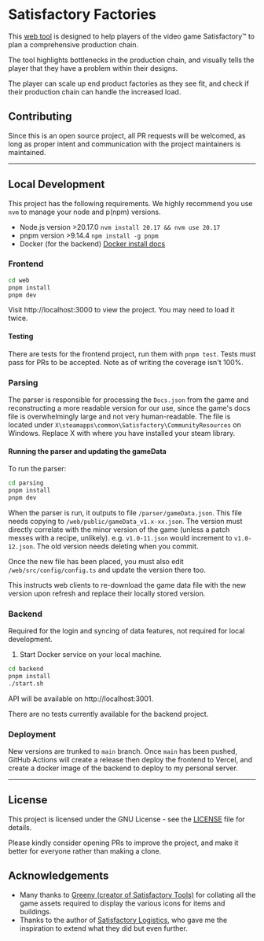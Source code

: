 # Satisfactory Factories
This [web tool](https://satisfactory-factories.app/) is designed to help players of the video game Satisfactory&trade; to plan a comprehensive production chain.

The tool highlights bottlenecks in the production chain, and visually tells the player that they have a problem within their designs.

The player can scale up end product factories as they see fit, and check if their production chain can handle the increased load.

## Contributing
Since this is an open source project, all PR requests will be welcomed, as long as proper intent and communication with the project maintainers is maintained.

___
## Local Development
This project has the following requirements. We highly recommend you use `nvm` to manage your node and p(npm) versions.
- Node.js version >20.17.0 `nvm install 20.17 && nvm use 20.17`
- pnpm version >9.14.4 `npm install -g pnpm`
- Docker (for the backend) [Docker install docs](https://docs.docker.com/engine/install/)

### Frontend
```sh
cd web
pnpm install
pnpm dev
```

Visit http://localhost:3000 to view the project. You may need to load it twice.

#### Testing
There are tests for the frontend project, run them with `pnpm test`. Tests must pass for PRs to be accepted. Note as of writing the coverage isn't 100%.

### Parsing
The parser is responsible for processing the `Docs.json` from the game and reconstructing a more readable version for our use, since the game's docs file is overwhelmingly large and not very human-readable. The file is located under `X\steamapps\common\Satisfactory\CommunityResources` on Windows. Replace X with where you have installed your steam library.

#### Running the parser and updating the gameData
To run the parser:

```sh
cd parsing
pnpm install
pnpm dev
```

When the parser is run, it outputs to file `/parser/gameData.json`. This file needs copying to `/web/public/gameData_v1.x-xx.json`. The version must directly correlate with the minor version of the game (unless a patch messes with a recipe, unlikely). e.g. `v1.0-11.json` would increment to `v1.0-12.json`. The old version needs deleting when you commit.

Once the new file has been placed, you must also edit `/web/src/config/config.ts` and update the version there too.

This instructs web clients to re-download the game data file with the new version upon refresh and replace their locally stored version.

### Backend
Required for the login and syncing of data features, not required for local development.
1. Start Docker service on your local machine.
```sh
cd backend
pnpm install
./start.sh
```

API will be available on http://localhost:3001.

There are no tests currently available for the backend project.

### Deployment
New versions are trunked to `main` branch. Once `main` has been pushed, GitHub Actions will create a release then deploy the frontend to Vercel, and create a docker image of the backend to deploy to my personal server.
___

## License
This project is licensed under the GNU License - see the [LICENSE](LICENSE) file for details.

Please kindly consider opening PRs to improve the project, and make it better for everyone rather than making a clone.

## Acknowledgements
- Many thanks to [Greeny (creator of Satisfactory Tools)](https://github.com/greeny/SatisfactoryTools) for collating all the game assets required to display the various icons for items and buildings.
- Thanks to the author of [Satisfactory Logistics](https://satisfactory-logistics.xyz), who gave me the inspiration to extend what they did but even further.
